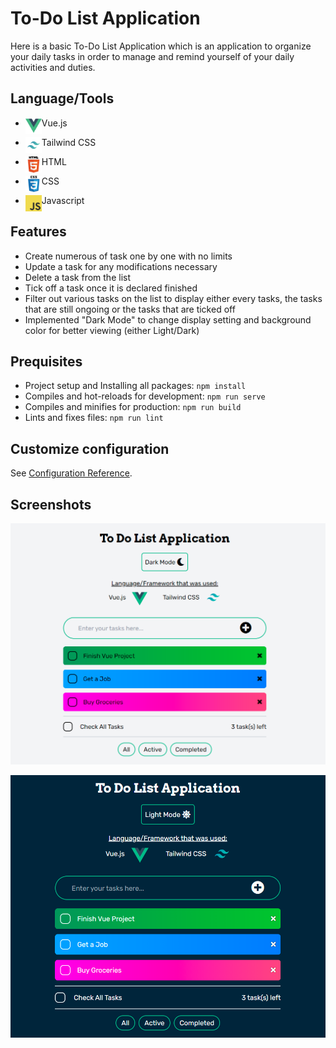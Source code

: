 # To-Do List Application

Here is a basic To-Do List Application which is an application to organize your daily tasks in order to manage and remind yourself of your daily activities and duties.

## Language/Tools
- <img align="left" alt="HTML5" width="26px" src="https://raw.githubusercontent.com/github/explore/80688e429a7d4ef2fca1e82350fe8e3517d3494d/topics/vue/vue.png" /> Vue.js

- <img align="left" alt="HTML5" width="26px" src="https://raw.githubusercontent.com/github/explore/80688e429a7d4ef2fca1e82350fe8e3517d3494d/topics/tailwind/tailwind.png" /> Tailwind CSS

- <img align="left" alt="HTML5" width="26px" src="https://raw.githubusercontent.com/github/explore/80688e429a7d4ef2fca1e82350fe8e3517d3494d/topics/html/html.png" /> HTML

- <img align="left" alt="HTML5" width="26px" src="https://raw.githubusercontent.com/github/explore/80688e429a7d4ef2fca1e82350fe8e3517d3494d/topics/css/css.png" /> CSS

- <img align="left" alt="HTML5" width="26px" src="https://raw.githubusercontent.com/github/explore/80688e429a7d4ef2fca1e82350fe8e3517d3494d/topics/javascript/javascript.png" /> Javascript

## Features
- Create numerous of task one by one with no limits
- Update a task for any modifications necessary
- Delete a task from the list
- Tick off a task once it is declared finished
- Filter out various tasks on the list to display either every tasks, the tasks that are still ongoing or the tasks that are ticked off
- Implemented "Dark Mode" to change display setting and background color for better viewing (either Light/Dark)

## Prequisites

- Project setup and Installing all packages:  ```npm install```
- Compiles and hot-reloads for development:   ```npm run serve```
- Compiles and minifies for production:  ```npm run build```
- Lints and fixes files:  ```npm run lint```

## Customize configuration
See [Configuration Reference](https://cli.vuejs.org/config/).

## Screenshots
<p align="center"><img width="800px" src="screenshots/Light Mode.PNG"></p>
<p align="center"><img width="800px" src="screenshots/Dark Mode.PNG "></p>
